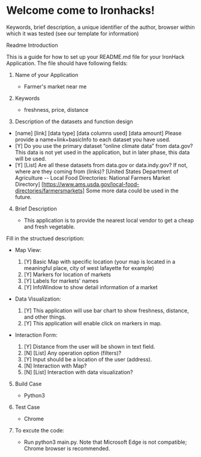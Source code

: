 # Welcome come to Ironhacks!

Keywords, brief description, a unique identifier of the author, browser within which it was tested (see our template for information)

Readme Introduction

This is a guide for how to set up your README.md file for your IronHack Application. The file should have following fields:

1. Name of your Application
 	* Farmer's market near me

2. Keywords
	* freshness, price, distance

3. Description of the datasets and function design
 * [name] [link] [data type] [data columns used] [data amount] Please provide a name+link+basicInfo to each dataset you have used.
 * [Y] Do you use the primary dataset ”online climate data” from data.gov? 
        This data is not yet used in the application, but in later phase, this data will be used.
 * [Y] [List] Are all these datasets from data.gov or data.indy.gov? If not, where are they coming from (links)?
       [United States Department of Agriculture -- Local Food Directories: National Farmers Market Directory] [https://www.ams.usda.gov/local-food-directories/farmersmarkets] 
       Some more data could be used in the future.
 
4. Brief Description
 
 	* This application is to provide the nearest local vendor to get a cheap and fresh vegetable.
 
 Fill in the structued description:
 * Map View:
	1. [Y] Basic Map with specific location (your map is located in a meaningful place, city of west lafayette for example)
	2. [Y] Markers for location of markets
	3. [Y] Labels for markets' names
	4. [Y] InfoWindow to show detail information of a market

 * Data Visualization:
	1. [Y] This application will use bar chart to show freshness, distance, and other things. 
	2. [Y] This application will enable click on markers in map.
	
 * Interaction Form:
	1. [Y] Distance from the user will be shown in text field. 
	2. [N] [List] Any operation option (filters)? 
	3. [Y] Input should be a location of the user (address).
	4. [N] Interaction with Map?
	5. [N] [List] Interaction with data visualization? 
  
5. Build Case
 	* Python3

6. Test Case
 	* Chrome

7. To excute the code:
	* Run python3 main.py. Note that Microsoft Edge is not compatible; Chrome browser is recommended.
